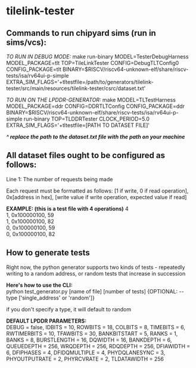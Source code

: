 # tilelink-tester

## Commands to run chipyard sims (run in sims/vcs):

_TO RUN IN DEBUG MODE:_
make run-binary MODEL=TesterDebugHarness MODEL\_PACKAGE=tlt TOP=TileLinkTester CONFIG=DebugTLTConfig0 CONFIG\_PACKAGE=tlt BINARY=$RISCV/riscv64-unknown-elf/share/riscv-tests/isa/rv64ui-p-simple EXTRA\_SIM\_FLAGS='+tltestfile=/path/to/generators/tilelink-tester/src/main/resources/tilelink-tester/csrc/dataset.txt'

_TO RUN ON THE LPDDR-GENERATOR:_
make MODEL=TLTestHarness MODEL_PACKAGE=ddr CONFIG=DDRTLTConfig CONFIG_PACKAGE=ddr BINARY=$RISCV/riscv64-unknown-elf/share/riscv-tests/isa/rv64ui-p-simple run-binary TOP=TLDDRTester CLOCK_PERIOD=5.0 EXTRA_SIM_FLAGS='+tltestfile=[PATH TO DATASET FILE]'

***^ replace the path to the dataset.txt file with the path on your machine***

## All dataset files ought to be configured as follows:

Line 1: The number of requests being made

Each request must be formatted as follows:
[1 if write, 0 if read operation], 0x[address in hex], [write value if write operation, expected value if read]

**EXAMPLE: (this is a test file with 4 operations)**
4<br>
1, 0x100000100, 59<br>
1, 0x100000100, 82<br>
0, 0x100000100, 59<br>
0, 0x100000100, 82<br>

## How to generate tests

Right now, the python generator supports two kinds of tests - repeatedly writing to a random address,
or random tests that increase in succession

__Here's how to use the CLI:__<br>
python test_generator.py [name of file] [number of tests] {OPTIONAL: --type ['single_address' or 'random']}

if you don't specify a type, it will default to random


__DEFAULT LPDDR PARAMETERS:__<br>
DEBUG = false, IDBITS = 10, ROWBITS = 18,  COLBITS = 8, 
TIMEBITS = 6, RWTIMERBITS = 10, TFAWBITS = 30, BANKBITSTART = 5,
RANKS = 1, BANKS = 8, BURSTLENGTH = 16, DQWIDTH = 16,
BANKDEPTH = 6, QUEUEDEPTH = 256, WRQDEPTH = 256, RDQDEPTH = 256, 
DFIAWIDTH = 6, DFIPHASES = 4, DFIDQMULTIPLE = 4, PHYDQLANESYNC = 3,
PHYOUTPUTRATE = 2, PHYRCVRATE = 2, TLDATAWIDTH = 256